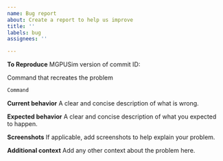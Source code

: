 ```yaml
---
name: Bug report
about: Create a report to help us improve
title: ''
labels: bug
assignees: ''

---
```


**To Reproduce**
MGPUSim version of commit ID: 

Command that recreates the problem
```bash
Command
```

**Current behavior**
A clear and concise description of what is wrong.

**Expected behavior**
A clear and concise description of what you expected to happen.

**Screenshots**
If applicable, add screenshots to help explain your problem.

**Additional context**
Add any other context about the problem here.

